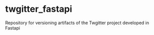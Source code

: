 # twgitter_fastapi
Repository for versioning artifacts of the Twgitter project developed in Fastapi

